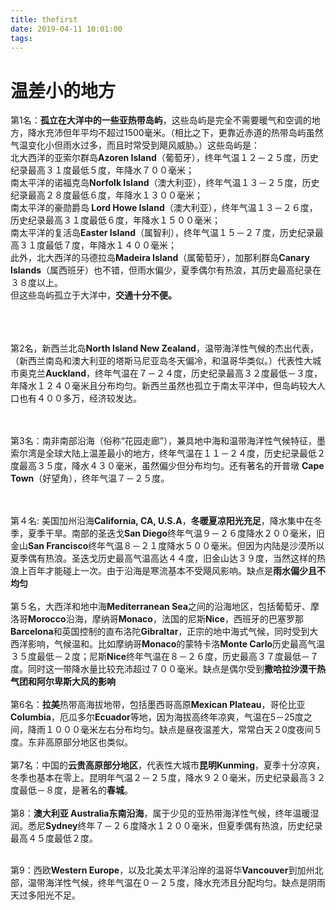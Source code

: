 ```yaml
---
title: thefirst
date: 2019-04-11 10:01:00
tags:
---
```

# 温差小的地方
第1名：<b>孤立在大洋中的一些亚热带岛屿</b>，这些岛屿是完全不需要暖气和空调的地方，降水充沛但年平均不超过1500毫米。（相比之下，更靠近赤道的热带岛屿虽然气温变化小但雨水过多，而且时常受到飓风威胁。）这些岛屿是：
<br/>北大西洋的亚索尔群岛<b>Azoren Island</b>（葡萄牙），终年气温１２－２５度，历史纪录最高３１度最低５度，年降水７００毫米；
<br/>南太平洋的诺福克岛<b>Norfolk </b><b> Island</b>（澳大利亚），终年气温１３－２５度，历史纪录最高２８度最低６度，年降水１３００毫米；
<br/>南太平洋的豪勋爵岛<b> Lord Howe </b><b> Island</b>（澳大利亚），终年气温１３－２６度，历史纪录最高３１度最低６度，年降水１５００毫米；
<br/>南太平洋的复活岛<b>Easter </b><b> Island</b>（属智利），终年气温１５－２７度，历史纪录最高３１度最低７度，年降水１４００毫米；
<br/>此外，北大西洋的马德拉岛<b>Madeira Island</b>（属葡萄牙），加那利群岛<b>Canary Islands</b>（属西班牙）也不错，但雨水偏少，夏季偶尔有热浪，其历史最高纪录在３８度以上。 
<br/>但这些岛屿孤立于大洋中，<b>交通十分不便。</b>

<br/><br/><br/>第2名，新西兰北岛<b>North Island New Zealand</b>，温带海洋性气候的杰出代表，（新西兰南岛和澳大利亚的塔斯马尼亚岛冬天偏冷，和温哥华类似。）代表性大城市奥克兰<b>Auckland</b>，终年气温在７－２４度，历史纪录最高３２度最低－３度，年降水１２４０毫米且分布均匀。新西兰虽然也孤立于南太平洋中，但岛屿较大人口也有４００多万，经济较发达。

<br/><br/>第3名：南非南部沿海（俗称“花园走廊”），兼具地中海和温带海洋性气候特征，墨索尔湾是全球大陆上温差最小的地方，终年气温在１１－２４度，历史纪录最低２度最高３５度，降水４３０毫米，虽然偏少但分布均匀。还有著名的开普墩 <b>Cape Town</b>（好望角），终年气温７－２５度。 

<br/><br/>第４名: 美国加州沿海<b>California, CA, U.S.A</b>，<b>冬暖夏凉阳光充足</b>，降水集中在冬季，夏季干旱。南部的圣迭戈<b>San Diego</b>终年气温９－２６度降水２００毫米，旧金山<b>San Francisco</b>终年气温８－２１度降水５００毫米。但因为内陆是沙漠所以夏季偶有热浪。圣迭戈历史最高气温高达４４度，旧金山达３９度，当然这样的热浪上百年才能碰上一次。由于沿海是寒流基本不受飓风影响。缺点是<b>雨水偏少且不均匀</b>
<br/><br/>第５名，大西洋和地中海<b>Mediterranean Sea</b>之间的沿海地区，包括葡萄牙、摩洛哥<b>Morocco</b>沿海，摩纳哥<b>Monaco</b>，法国的尼斯<b>Nice</b>，西班牙的巴塞罗那<b>Barcelona</b>和英国控制的直布洛陀<b>Gibraltar</b>，正宗的地中海式气候，同时受到大西洋影响，气候温和。比如摩纳哥<b>Monaco</b>的蒙特卡洛<b>Monte Carlo</b>历史最高气温３５度最低－２度；尼斯<b>Nice</b>终年气温在８－２６度，历史最高３７度最低－７度。同时这一带降水量比较充沛超过７００毫米。缺点是偶尔受到<b>撒哈拉沙漠干热气团和阿尔卑斯大风的影响</b>
<br/><br/>第6名：<b>拉美</b>热带高海拔地带，包括墨西哥高原<b>Mexican Plateau</b>，哥伦比亚<b>Columbia</b>，厄瓜多尔<b>Ecuador</b>等地，因为海拔高终年凉爽，气温在5－25度之间，降雨１０００毫米左右分布均匀。缺点是昼夜温差大，常常白天２0度夜间５度。东非高原部分地区也类似。
<br/><br/>第7名：中国的<b>云贵高原部分地区</b>，代表性大城市<b>昆明</b><b>Kunming</b>，夏季十分凉爽，冬季也基本在零上。昆明年气温２－２５度，降水９２０毫米，历史纪录最高３２度最低－８度，是著名的<b>春城</b>。
<br/><br/>第8：<b>澳大利亚</b><b> Australia</b><b>东南沿海</b>，属于少见的亚热带海洋性气候，终年温暖湿润。悉尼<b>Sydney</b>终年７－２６度降水１２００毫米，但夏季偶有热浪，历史纪录最高４５度最低２度。

<br/>第9：西欧<b>Western Europe</b>，以及北美太平洋沿岸的温哥华<b>Vancouver</b>到加州北部，温带海洋性气候，终年气温在０－２５度，降水充沛且分配均匀。缺点是阴雨天过多阳光不足。